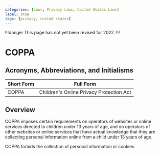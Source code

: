 ```yaml
---
categories: [Laws, Privacy Laws, United States Laws]
label: stop
tags: [privacy, united states]
---
```


!!!danger
This page has not yet been revised for 2022.
!!!

# COPPA

## Acronyms, Abbreviations, and Initialisms

| Short Form | Full Form |
| - | - |
| COPPA | Children's Online Privacy Protection Act |

## Overview

COPPA imposes certain requirements on operators of websites or online services directed to children under 13 years of age, and on operators of other websites or online services that have actual knowledge that they are collecting personal information online from a child under 13 years of age.

COPPA forbids the collection of personal information or cookies.
